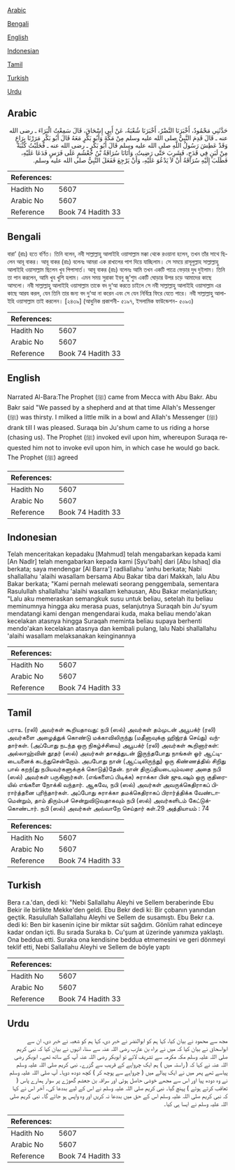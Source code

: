 [Arabic](#arabic)

[Bengali](#bengali)

[English](#english)

[Indonesian](#indonesian)

[Tamil](#tamil)

[Turkish](#turkish)

[Urdu](#urdu)

## Arabic


<div dir="rtl" lang="ar" style={{fontSize:'larger',backgroundColor:'#f8f9fa',padding:20}}>
حَدَّثَنِي مَحْمُودٌ، أَخْبَرَنَا النَّضْرُ، أَخْبَرَنَا شُعْبَةُ، عَنْ أَبِي إِسْحَاقَ، قَالَ سَمِعْتُ الْبَرَاءَ ـ رضى الله عنه ـ قَالَ قَدِمَ النَّبِيُّ صلى الله عليه وسلم مِنْ مَكَّةَ وَأَبُو بَكْرٍ مَعَهُ قَالَ أَبُو بَكْرٍ مَرَرْنَا بِرَاعٍ وَقَدْ عَطِشَ رَسُولُ اللَّهِ صلى الله عليه وسلم قَالَ أَبُو بَكْرٍ ـ رضى الله عنه ـ فَحَلَبْتُ كُثْبَةً مِنْ لَبَنٍ فِي قَدَحٍ، فَشَرِبَ حَتَّى رَضِيتُ، وَأَتَانَا سُرَاقَةُ بْنُ جُعْشُمٍ عَلَى فَرَسٍ فَدَعَا عَلَيْهِ، فَطَلَبَ إِلَيْهِ سُرَاقَةُ أَنْ لاَ يَدْعُوَ عَلَيْهِ، وَأَنْ يَرْجِعَ فَفَعَلَ النَّبِيُّ صلى الله عليه وسلم‏.‏
</div>
<div style={{backgroundColor:'#f8f9fa',padding:20, marginBottom: 10}}><table> <thead> <tr> <th>References:</th> <th></th> </tr> </thead> <tbody><tr><td>Hadith No</td><td>5607</td></tr><tr><td>Arabic No</td><td>5607</td></tr><tr><td>Reference</td><td>Book 74 Hadith 33</td></tr></tbody></table></div>

## Bengali


<div dir="ltr" lang="bn" style={{fontSize:'larger',backgroundColor:'#f8f9fa',padding:20}}>
বারা’ (রাঃ) হতে বর্ণিত। তিনি বলেন, নবী সাল্লাল্লাহু আলাইহি ওয়াসাল্লাম মক্কা থেকে রওয়ানা হলেন, তখন তাঁর সাথে ছিলেন আবূ বাকর। আবূ বাকর (রাঃ) বলেনঃ আমরা এক রাখালের পাশ দিয়ে যাচ্ছিলাম। সে সময়ে রাসূলুল্লাহ সাল্লাল্লাহু আলাইহি ওয়াসাল্লাম ছিলেন খুব পিপাসার্ত। আবূ বাকর (রাঃ) বলেনঃ আমি তখন একটি পাত্রে ভেড়ার দুধ দুইলাম। তিনি তা পান করলেন, আমি খুব খুশি হলাম। এমন সময় সুরাকা ইবনু জু’শুম একটি ঘোড়ার উপর চড়ে আমাদের কাছে আসলো। নবী সাল্লাল্লাহু আলাইহি ওয়াসাল্লাম তাকে বদ দু‘আ করতে চাইলে সে নবী সাল্লাল্লাহু আলাইহি ওয়াসাল্লাম এর কাছে আরয করল, যেন তিনি তার জন্য বদ দু‘আ না করেন এবং সে যেন নির্বিঘ্নে ফিরে যেতে পারে। নবী সাল্লাল্লাহু আলাইহি ওয়াসাল্লাম তাই করলেন। [২৪৩৯] (আধুনিক প্রকাশনী- ৫১৯৭, ইসলামিক ফাউন্ডেশন- ৫০৯৩)
</div>
<div style={{backgroundColor:'#f8f9fa',padding:20, marginBottom: 10}}><table> <thead> <tr> <th>References:</th> <th></th> </tr> </thead> <tbody><tr><td>Hadith No</td><td>5607</td></tr><tr><td>Arabic No</td><td>5607</td></tr><tr><td>Reference</td><td>Book 74 Hadith 33</td></tr></tbody></table></div>

## English


<div dir="ltr" lang="en" style={{fontSize:'larger',backgroundColor:'#f8f9fa',padding:20}}>
Narrated Al-Bara:The Prophet (ﷺ) came from Mecca with Abu Bakr. Abu Bakr said "We passed by a shepherd and at that time Allah's Messenger (ﷺ) was thirsty. I milked a little milk in a bowl and Allah's Messenger (ﷺ) drank till I was pleased. Suraqa bin Ju'shum came to us riding a horse (chasing us). The Prophet (ﷺ) invoked evil upon him, whereupon Suraqa requested him not to invoke evil upon him, in which case he would go back. The Prophet (ﷺ) agreed
</div>
<div style={{backgroundColor:'#f8f9fa',padding:20, marginBottom: 10}}><table> <thead> <tr> <th>References:</th> <th></th> </tr> </thead> <tbody><tr><td>Hadith No</td><td>5607</td></tr><tr><td>Arabic No</td><td>5607</td></tr><tr><td>Reference</td><td>Book 74 Hadith 33</td></tr></tbody></table></div>

## Indonesian


<div dir="ltr" lang="id" style={{fontSize:'larger',backgroundColor:'#f8f9fa',padding:20}}>
Telah menceritakan kepadaku [Mahmud] telah mengabarkan kepada kami [An Nadlr] telah mengabarkan kepada kami [Syu'bah] dari [Abu Ishaq] dia berkata; saya mendengar [Al Barra'] radliallahu 'anhu berkata; Nabi shallallahu 'alaihi wasallam bersama Abu Bakar tiba dari Makkah, lalu Abu Bakar berkata; "Kami pernah melewati seorang penggembala, sementara Rasulullah shallallahu 'alaihi wasallam kehausan, Abu Bakar melanjutkan; "Lalu aku memeraskan semangkuk susu untuk beliau, setelah itu beliau meminumnya hingga aku merasa puas, selanjutnya Suraqah bin Ju'syum mendatangi kami dengan mengendarai kuda, maka beliau mendo'akan kecelakan atasnya hingga Suraqah meminta beliau supaya berhenti mendo'akan kecelakan atasnya dan kembali pulang, lalu Nabi shallallahu 'alaihi wasallam melaksanakan keinginannya
</div>
<div style={{backgroundColor:'#f8f9fa',padding:20, marginBottom: 10}}><table> <thead> <tr> <th>References:</th> <th></th> </tr> </thead> <tbody><tr><td>Hadith No</td><td>5607</td></tr><tr><td>Arabic No</td><td>5607</td></tr><tr><td>Reference</td><td>Book 74 Hadith 33</td></tr></tbody></table></div>

## Tamil


<div dir="ltr" lang="ta" style={{fontSize:'larger',backgroundColor:'#f8f9fa',padding:20}}>
பராஉ (ரலி) அவர்கள் கூறியதாவது: நபி (ஸல்) அவர்கள் தம்முடன் அபூபக்ர் (ரலி) அவர்களை அழைத்துக் கொண்டு மக்காவிலிருந்து (மதீனாவுக்கு ஹிஜ்ரத் செய்து) வந்தார்கள். (அப்போது நடந்த ஒரு நிகழ்ச்சியை) அபூபக்ர் (ரலி) அவர்கள் கூறினார்கள்: அல்லாஹ்வின் தூதர் (ஸல்) அவர்கள் தாகத்துடன் இருந்தபோது நாங்கள் ஓர் ஆட்டிடையனைக் கடந்துசென்றோம். அபபோது நான் (ஆட்டிலிருந்து) ஒரு கிண்ணத்தில் சிறிது பால் கறந்(து நபியவர்களுக்குக் கொடுத்)தேன். நான் திருப்தியடையும்வரை அதை நபி (ஸல்) அவர்கள் பருகினார்கள். (எங்களைப் பிடிக்க) சுராக்கா பின் ஜுஉஷும் ஒரு குதிரையில் எங்களை நோக்கி வந்தார். ஆகவே, நபி (ஸல்) அவர்கள் அவருக்கெதிராகப் பிரார்த்தனை புரிந்தார்கள். அப்போது சுராக்கா தமக்கெதிராகப் பிரார்த்திக்க வேண்டாமென்றும், தாம் திரும்பச் சென்றுவிடுவதாகவும் நபி (ஸல்) அவர்களிடம் கேட்டுக்கொண்டார். நபி (ஸல்) அவர்கள் அவ்வாறே செய்தார் கள்.29 அத்தியாயம் : 74
</div>
<div style={{backgroundColor:'#f8f9fa',padding:20, marginBottom: 10}}><table> <thead> <tr> <th>References:</th> <th></th> </tr> </thead> <tbody><tr><td>Hadith No</td><td>5607</td></tr><tr><td>Arabic No</td><td>5607</td></tr><tr><td>Reference</td><td>Book 74 Hadith 33</td></tr></tbody></table></div>

## Turkish


<div dir="ltr" lang="tr" style={{fontSize:'larger',backgroundColor:'#f8f9fa',padding:20}}>
Bera r.a.'dan, dedi ki: "Nebi Sallallahu Aleyhi ve Sellem beraberinde Ebu Bekir ile birlikte Mekke'den geldi. Ebu Bekr dedi ki: Bir çobanın yanından geçtik. Rasulullah Sallallahu Aleyhi ve Sellem de susamıştı. Ebu Bekr r.a. dedi ki: Ben bir kasenin içine bir miktar süt sağdım. Gönlüm rahat edinceye kadar ondan içti. Bu sırada Suraka b. Cu'şum at üzerinde yanımıza yaklaştı. Ona beddua etti. Suraka ona kendisine beddua etmemesini ve geri dönmeyi teklif etti, Nebi Sallallahu Aleyhi ve Sellem de böyle yaptı
</div>
<div style={{backgroundColor:'#f8f9fa',padding:20, marginBottom: 10}}><table> <thead> <tr> <th>References:</th> <th></th> </tr> </thead> <tbody><tr><td>Hadith No</td><td>5607</td></tr><tr><td>Arabic No</td><td>5607</td></tr><tr><td>Reference</td><td>Book 74 Hadith 33</td></tr></tbody></table></div>

## Urdu


<div dir="rtl" lang="ur" style={{fontSize:'larger',backgroundColor:'#f8f9fa',padding:20}}>
مجھ سے محمود نے بیان کیا، کہا ہم کو ابوالنضر نے خبر دی، کہا ہم کو شعبہ نے خبر دی، ان سے ابواسحاق نے بیان کیا کہ میں نے براء بن عازب رضی اللہ عنہ سے سنا، انہوں نے بیان کیا کہ نبی کریم صلی اللہ علیہ وسلم مکہ مکرمہ سے تشریف لائے تو ابوبکر رضی اللہ عنہ آپ کے ساتھ تھے۔ ابوبکر رضی اللہ عنہ نے کہا کہ ( راستہ میں ) ہم ایک چرواہے کے قریب سے گزرے۔ نبی کریم صلی اللہ علیہ وسلم پیاسے تھے پھر میں نے ایک پیالے میں ( چرواہے سے پوچھ کر ) کچھ دودھ دوہا۔ آپ صلی اللہ علیہ وسلم نے وہ دودھ پیا اور اس سے مجھے خوشی حاصل ہوئی اور سراقہ بن جعشم گھوڑے پر سوار ہمارے پاس ( تعاقب کرتے ہوئے ) پہنچ گیا۔ نبی کریم صلی اللہ علیہ وسلم نے اس کے لیے بددعا کی۔ آخر اس نے کہا کہ نبی کریم صلی اللہ علیہ وسلم اس کے حق میں بددعا نہ کریں اور وہ واپس ہو جائے گا۔ نبی کریم صلی اللہ علیہ وسلم نے ایسا ہی کیا۔
</div>
<div style={{backgroundColor:'#f8f9fa',padding:20, marginBottom: 10}}><table> <thead> <tr> <th>References:</th> <th></th> </tr> </thead> <tbody><tr><td>Hadith No</td><td>5607</td></tr><tr><td>Arabic No</td><td>5607</td></tr><tr><td>Reference</td><td>Book 74 Hadith 33</td></tr></tbody></table></div>